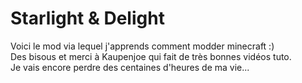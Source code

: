 # Starlight & Delight
  
Voici le mod via lequel j'apprends comment modder minecraft :)  
Des bisous et merci à Kaupenjoe qui fait de très bonnes vidéos tuto.  
Je vais encore perdre des centaines d'heures de ma vie...
